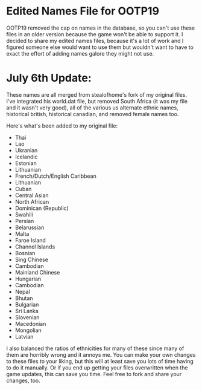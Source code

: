 # Edited Names File for OOTP19
OOTP19 removed the cap on names in the database, so you can't use these files in an older version because the game won't be able to support it. I decided to share my edited names files, because it's a lot of work and I figured someone else would want to use them but wouldn't want to have to exact the effort of adding names galore they might not use.

# July 6th Update: 

These names are all merged from stealofhome's fork of my original files. I've integrated his world.dat file, but removed South Africa (it was my file and it wasn't very good), all of the various us alternate ethnic names, historical british, historical canadian, and removed female names too. 

Here's what's been added to my original file:
- Thai
- Lao
- Ukranian
- Icelandic
- Estonian
- Lithuanian
- French/Dutch/English Caribbean
- Lithuanian
- Cuban
- Central Asian
- North African
- Dominican (Republic)
- Swahili
- Persian
- Belarussian
- Malta
- Faroe Island
- Channel Islands
- Bosnian
- Sing Chinese
- Cambodian
- Mainland Chinese
- Hungarian
- Cambodian
- Nepal
- Bhutan
- Bulgarian
- Sri Lanka
- Slovenian
- Macedonian
- Mongolian
- Latvian

I also balanced the ratios of ethnicities for many of these since many of them are horribly wrong and it annoys me. You can make your own changes to these files to your liking, but this will at least save you lots of time having to do it manually. Or if you end up getting your files overwritten when the game updates, this can save you time. Feel free to fork and share your changes, too.

